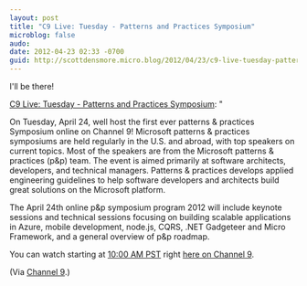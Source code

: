```yaml
---
layout: post
title: "C9 Live: Tuesday - Patterns and Practices Symposium"
microblog: false
audo:
date: 2012-04-23 02:33 -0700
guid: http://scottdensmore.micro.blog/2012/04/23/c9-live-tuesday-patterns-and-practices-symposium.html
---
```


I'll be there!

[C9 Live: Tuesday - Patterns and Practices Symposium](http://channel9.msdn.com/posts/C9-Live-Tuesday-Patterns-and-Practises-Symposium): "

On Tuesday, April 24, well host the first ever patterns & practices Symposium online on Channel 9! Microsoft patterns & practices symposiums are held regularly in the U.S. and abroad, with top speakers on current topics. Most of the speakers are from the Microsoft patterns & practices (p&p) team. The event is aimed primarily at software architects, developers, and technical managers. Patterns & practices develops applied engineering guidelines to help software developers and architects build great solutions on the Microsoft platform.

The April 24th online p&p symposium program 2012 will include keynote sessions and technical sessions focusing on building scalable applications in Azure, mobile development, node.js, CQRS, .NET Gadgeteer and Micro Framework, and a general overview of p&p roadmap.

You can watch starting at [10:00 AM PST](http://www.timeanddate.com/worldclock/fixedtime.html?msg=P%26P+Symposium&iso=20120424T10&p1=234&ah=7) right [here on Channel 9](http://channel9.msdn.com/Events/Patterns-Practices-Symposium-Online/Patterns-Practices-Symposium-Online-2012).

(Via [Channel 9](http://channel9.msdn.com/).)